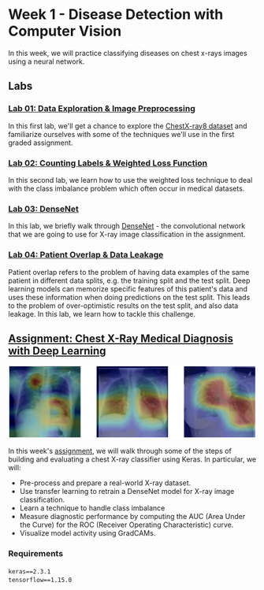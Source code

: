 # Week 1 - Disease Detection with Computer Vision
In this week, we will practice classifying diseases on chest x-rays images using a neural network.

## Labs
### [Lab 01: Data Exploration & Image Preprocessing](C1_W1_Lab_1_data_exploration_and_image_preprocessing.ipynb)
In this first lab, we'll get a chance to explore the [ChestX-ray8 dataset](https://arxiv.org/abs/1705.02315) and familiarize ourselves with some of the techniques we'll use in the first graded assignment.

### [Lab 02: Counting Labels & Weighted Loss Function](C1_W1_Lab_2_counting_labels_and_weighted_loss_function.ipynb)
In this second lab, we learn how to use the weighted loss technique to deal with the class imbalance problem which often occur in medical datasets. 

### [Lab 03: DenseNet](C1_W1_Lab_3_densenet.ipynb)
In this lab, we briefly walk through [DenseNet](https://arxiv.org/pdf/1608.06993.pdf) - the convolutional network that we are going to use for X-ray image classification in the assignment.

### [Lab 04: Patient Overlap & Data Leakage](C1_W1_Lab_4_patient_overlap_and_data_leakage.ipynb)
Patient overlap refers to the problem of having data examples of the same patient in different data splits, e.g. the training split and the test split. Deep learning models can memorize specific features of this patient's data and uses these information when doing predictions on the test split. This leads to the problem of over-optimistic results on the test split, and also data leakage. In this lab, we learn how to tackle this challenge.

## [Assignment: Chest X-Ray Medical Diagnosis with Deep Learning](./assignment)
![](./images/xray-header-image.png)

In this week's [assignment](./assignment/C1_W1_Assignment.ipynb), we will walk through some of the steps of building and evaluating a chest X-ray classifier using Keras. In particular, we will:
- Pre-process and prepare a real-world X-ray dataset.
- Use transfer learning to retrain a DenseNet model for X-ray image classification.
- Learn a technique to handle class imbalance
- Measure diagnostic performance by computing the AUC (Area Under the Curve) for the ROC (Receiver Operating Characteristic) curve.
- Visualize model activity using GradCAMs.
### Requirements
`keras==2.3.1`  
`tensorflow==1.15.0`